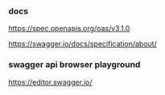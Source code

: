 ### docs
https://spec.openapis.org/oas/v3.1.0

https://swagger.io/docs/specification/about/

### swagger api browser playground
https://editor.swagger.io/
